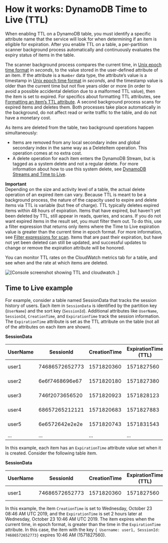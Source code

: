 # How it works: DynamoDB Time to Live \(TTL\)<a name="howitworks-ttl"></a>

When enabling TTL on a DynamoDB table, you must identify a specific attribute name that the service will look for when determining if an item is eligible for expiration\. After you enable TTL on a table, a per\-partition scanner background process automatically and continuously evaluates the expiry status of items in the table\.

The scanner background process compares the current time, in [Unix epoch time format](https://en.wikipedia.org/wiki/Unix_time) in *seconds*, to the value stored in the user\-defined attribute of an item\. If the attribute is a `Number` data type, the attribute’s value is a timestamp in [Unix epoch time format](https://en.wikipedia.org/wiki/Unix_time) in *seconds*, and the timestamp value is older than the current time but not five years older or more \(in order to avoid a possible accidental deletion due to a malformed TTL value\), then the item is set to expired\. For specifics about formatting TTL attributes, see [Formatting an item’s TTL attribute](time-to-live-ttl-before-you-start.md#time-to-live-ttl-before-you-start-formatting)\. A second background process scans for expired items and deletes them\. Both processes take place automatically in the background, do not affect read or write traffic to the table, and do not have a monetary cost\.

As items are deleted from the table, two background operations happen simultaneously:
+ Items are removed from any local secondary index and global secondary index in the same way as a DeleteItem operation\. This operation comes at no extra cost\.
+ A delete operation for each item enters the DynamoDB Stream, but is tagged as a system delete and not a regular delete\. For more information about how to use this system delete, see [DynamoDB Streams and Time to Live](https://docs.aws.amazon.com/amazondynamodb/latest/developerguide/time-to-live-ttl-streams.html)\.

**Important**  
Depending on the size and activity level of a table, the actual delete operation of an expired item can vary\. Because TTL is meant to be a background process, the nature of the capacity used to expire and delete items via TTL is variable \(but free of charge\)\. TTL typically deletes expired items within 48 hours of expiration\.
Items that have expired, but haven’t yet been deleted by TTL, still appear in reads, queries, and scans\. If you do not want expired items in the result set, you must filter them out\. To do this, use a filter expression that returns only items where the Time to Live expiration value is greater than the current time in epoch format\. For more information, see [Filter expressions for scan](Scan.md#Scan.FilterExpression)\.
Items that are past their expiration, but have not yet been deleted can still be updated, and successful updates to change or remove the expiration attribute will be honored\.

You can monitor TTL rates on the CloudWatch metrics tab for a table, and see when and the rate at which items are deleted\.

![\[Console screenshot showing TTL and cloudwatch .\]](http://docs.aws.amazon.com/amazondynamodb/latest/developerguide/images/TTL_cloudwatch.png)

## Time to Live example<a name="howitworks-ttl-Example"></a>

For example, consider a table named SessionData that tracks the session history of users\. Each item in `SessionData` is identified by the partition key \(`UserName`\) and the sort key \(`SessionId`\)\. Additional attributes like `UserName`, `SessionId`, `CreationTime`, and `ExpirationTime` track the session information\. The `ExpirationTime` attribute is set as the TTL attribute on the table \(not all of the attributes on each item are shown\)\.


**SessionData**  

| UserName | SessionId | CreationTime | ExpirationTime \(TTL\) | SessionInfo | … | 
| --- | --- | --- | --- | --- | --- | 
| user1 | 74686572652773 | 1571820360 | 1571827560 | \{JSON Document\} | \.\.\. | 
| user2 | 6e6f7468696e67  | 1571820180 | 1571827380 | \{JSON Document\} | \.\.\. | 
| user3 | 746f2073656520 | 1571820923 | 1571828123 | \{JSON Document\} | \.\.\. | 
| user4  | 68657265212121 | 1571820683 | 1571827883 | \{JSON Document\}  | … | 
| user5 | 6e6572642e2e2e | 1571820743 | 1571831543 | \{JSON Document\} | \.\.\. | 
| \.\.\.  | \.\.\.  | \.\.\.  |  \.\.\. |  \.\.\. | … | 

In this example, each item has an `ExpirationTime` attribute value set when it is created\. Consider the following table item\.


**SessionData**  

| UserName | SessionId | CreationTime | ExpirationTime \(TTL\) | SessionInfo | … | 
| --- | --- | --- | --- | --- | --- | 
| user1 | 74686572652773 | 1571820360 | 1571827560 | \{JSON Document\} | \.\.\. | 

In this example, the item `CreationTime` is set to Wednesday, October 23 08:46 AM UTC 2019, and the `ExpirationTime` is set 2 hours later at Wednesday, October 23 10:46 AM UTC 2019\. The item expires when the current time, in epoch format, is greater than the time in the `ExpirationTime` attribute\. In this case, the item with the key `{ Username: user1, SessionId: 74686572652773}` expires 10:46 AM \(1571827560\)\.
